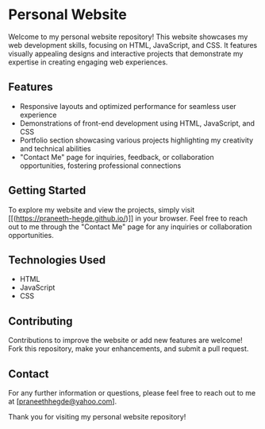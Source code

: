 

# Personal Website

Welcome to my personal website repository! This website showcases my web development skills, focusing on HTML, JavaScript, and CSS. It features visually appealing designs and interactive projects that demonstrate my expertise in creating engaging web experiences.

## Features

- Responsive layouts and optimized performance for seamless user experience
- Demonstrations of front-end development using HTML, JavaScript, and CSS
- Portfolio section showcasing various projects highlighting my creativity and technical abilities
- "Contact Me" page for inquiries, feedback, or collaboration opportunities, fostering professional connections

## Getting Started

To explore my website and view the projects, simply visit [[(https://praneeth-hegde.github.io/)]] in your browser. Feel free to reach out to me through the "Contact Me" page for any inquiries or collaboration opportunities.

## Technologies Used

- HTML
- JavaScript
- CSS

## Contributing

Contributions to improve the website or add new features are welcome! Fork this repository, make your enhancements, and submit a pull request.

## Contact

For any further information or questions, please feel free to reach out to me at [praneethhegde@yahoo.com].

Thank you for visiting my personal website repository!
